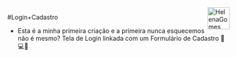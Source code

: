 <div>
  <img align="right" src="https://user-images.githubusercontent.com/94927107/202288637-fc13dd57-c051-48dd-ba02-870c9ef26267.png" alt="HelenaGomes" width="50px">
</div>

#Login+Cadastro

- Esta é a minha primeira criação e a primeira nunca esquecemos não é mesmo? Tela de Login linkada com um Formulário de Cadastro 📝💻🚀
